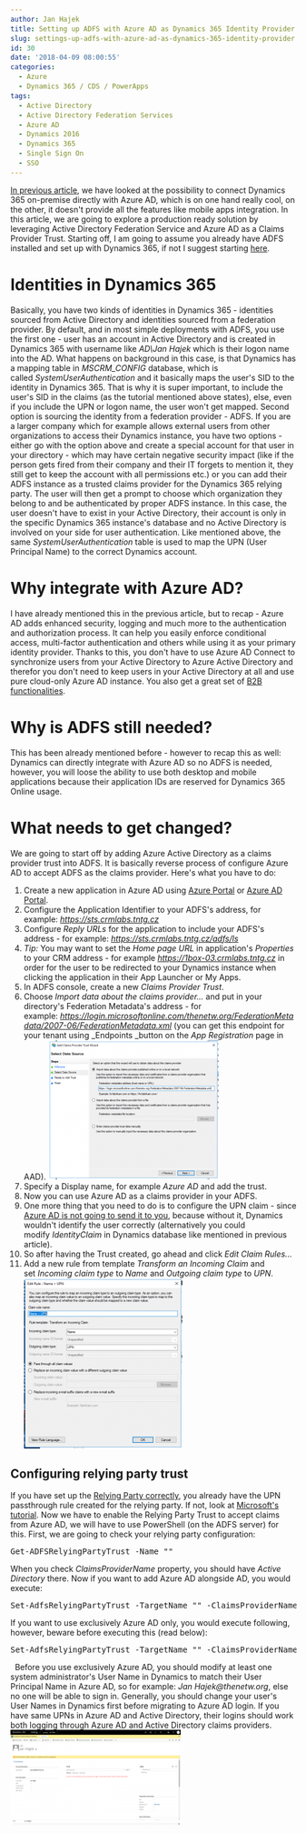 ```yaml
---
author: Jan Hajek
title: Setting up ADFS with Azure AD as Dynamics 365 Identity Provider
slug: settings-up-adfs-with-azure-ad-as-dynamics-365-identity-provider
id: 30
date: '2018-04-09 08:00:55'
categories:
  - Azure
  - Dynamics 365 / CDS / PowerApps
tags:
  - Active Directory
  - Active Directory Federation Services
  - Azure AD
  - Dynamics 2016
  - Dynamics 365
  - Single Sign On
  - SSO
---
```


[In previous article](https://blog.thenetw.org/2018/04/03/using-azure-active-directory-for-sso-with-dynamics-365-on-premise/), we have looked at the possibility to connect Dynamics 365 on-premise directly with Azure AD, which is on one hand really cool, on the other, it doesn't provide all the features like mobile apps integration. In this article, we are going to explore a production ready solution by leveraging Active Directory Federation Service and Azure AD as a Claims Provider Trust. Starting off, I am going to assume you already have ADFS installed and set up with Dynamics 365, if not I suggest starting [here](https://technet.microsoft.com/en-us/library/gg188595.aspx).

# Identities in Dynamics 365

Basically, you have two kinds of identities in Dynamics 365 - identities sourced from Active Directory and identities sourced from a federation provider. By default, and in most simple deployments with ADFS, you use the first one - user has an account in Active Directory and is created in Dynamics 365 with username like _AD\Jan Hajek_ which is their logon name into the AD. What happens on background in this case, is that Dynamics has a mapping table in _MSCRM_CONFIG_ database, which is called _SystemUserAuthentication_ and it basically maps the user's SID to the identity in Dynamics 365\. That is why it is super important, to include the user's SID in the claims (as the tutorial mentioned above states), else, even if you include the UPN or logon name, the user won't get mapped. Second option is sourcing the identity from a federation provider - ADFS. If you are a larger company which for example allows external users from other organizations to access their Dynamics instance, you have two options - either go with the option above and create a special account for that user in your directory - which may have certain negative security impact (like if the person gets fired from their company and their IT forgets to mention it, they still get to keep the account with all permissions etc.) or you can add their ADFS instance as a trusted claims provider for the Dynamics 365 relying party. The user will then get a prompt to choose which organization they belong to and be authenticated by proper ADFS instance. In this case, the user doesn't have to exist in your Active Directory, their account is only in the specific Dynamics 365 instance's database and no Active Directory is involved on your side for user authentication. Like mentioned above, the same _SystemUserAuthentication_ table is used to map the UPN (User Principal Name) to the correct Dynamics account.

# Why integrate with Azure AD?

I have already mentioned this in the previous article, but to recap - Azure AD adds enhanced security, logging and much more to the authentication and authorization process. It can help you easily enforce conditional access, multi-factor authentication and others while using it as your primary identity provider. Thanks to this, you don't have to use Azure AD Connect to synchronize users from your Active Directory to Azure Active Directory and therefor you don't need to keep users in your Active Directory at all and use pure cloud-only Azure AD instance. You also get a great set of [B2B functionalities](https://docs.microsoft.com/en-us/azure/active-directory/active-directory-b2b-what-is-azure-ad-b2b).

# Why is ADFS still needed?

This has been already mentioned before - however to recap this as well: Dynamics can directly integrate with Azure AD so no ADFS is needed, however, you will loose the ability to use both desktop and mobile applications because their application IDs are reserved for Dynamics 365 Online usage.

# What needs to get changed?

We are going to start off by adding Azure Active Directory as a claims provider trust into ADFS. It is basically reverse process of configure Azure AD to accept ADFS as the claims provider. Here's what you have to do:

1.  Create a new application in Azure AD using [Azure Portal](https://portal.azure.com) or [Azure AD Portal](https://aad.portal.azure.com).
2.  Configure the Application Identifier to your ADFS's address, for example: _https://sts.crmlabs.tntg.cz_
3.  Configure _Reply URLs_ for the application to include your ADFS's address - for example: _https://sts.crmlabs.tntg.cz/adfs/ls_
4.  _Tip:_ You may want to set the _Home page URL_ in application's _Properties_ to your CRM address - for example _https://1box-03.crmlabs.tntg.cz_ in order for the user to be redirected to your Dynamics instance when clicking the application in their App Launcher or My Apps.
5.  In ADFS console, create a new _Claims Provider Trust_.
6.  Choose _Import data about the claims provider..._ and put in your directory's Federation Metadata's address - for example: _https://login.microsoftonline.com/thenetw.org/FederationMetadata/2007-06/FederationMetadata.xml_ (you can get this endpoint for your tenant using _Endpoints _button on the _App Registration_ page in AAD). [![](/uploads/2018/04/Dynamics_ClaimsProviderTrust-300x246.png)](/uploads/2018/04/Dynamics_ClaimsProviderTrust.png)
7.  Specify a Display name, for example _Azure AD_ and add the trust.
8.  Now you can use Azure AD as a claims provider in your ADFS.
9.  One more thing that you need to do is to configure the UPN claim - since [Azure AD is not going to send it to you](https://docs.microsoft.com/en-us/azure/active-directory/develop/active-directory-saml-claims-customization#restricted-claims), because without it, Dynamics wouldn't identify the user correctly (alternatively you could modify _IdentityClaim_ in Dynamics database like mentioned in previous article).
10.  So after having the Trust created, go ahead and click _Edit Claim Rules..._
11.  Add a new rule from template _Transform an Incoming Claim_ and set _Incoming claim type_ to _Name_ and _Outgoing claim type_ to _UPN_. [![](/uploads/2018/04/Dynamics_ADFS_Rule-279x300.png)](/uploads/2018/04/Dynamics_ADFS_Rule.png)

## Configuring relying party trust

If you have set up the [Relying Party correctly](https://technet.microsoft.com/en-us/library/gg188595.aspx), you already have the UPN passthrough rule created for the relying party. If not, look at [Microsoft's tutorial](https://technet.microsoft.com/en-us/library/gg188595.aspx). Now we have to enable the Relying Party Trust to accept claims from Azure AD, we will have to use PowerShell (on the ADFS server) for this. First, we are going to check your relying party configuration:

<pre class="lang:ps decode:true">Get-ADFSRelyingPartyTrust -Name "<your CRM IFD Relying Party Name>"</pre>

When you check _ClaimsProviderName_ property, you should have _Active Directory_ there. Now if you want to add Azure AD alongside AD, you would execute:

<pre class="lang:default decode:true ">Set-AdfsRelyingPartyTrust -TargetName "<your CRM IFD Relying Party Name>" -ClaimsProviderName @{add="Azure AD"}</pre>

If you want to use exclusively Azure AD only, you would execute following, however, beware before executing this (read below):

<pre class="lang:default decode:true ">Set-AdfsRelyingPartyTrust -TargetName "<your CRM IFD Relying Party Name>" -ClaimsProviderName @("Azure AD")</pre>

  Before you use exclusively Azure AD, you should modify at least one system administrator's User Name in Dynamics to match their User Principal Name in Azure AD, so for example: _Jan Hajek@thenetw.org_, else no one will be able to sign in. Generally, you should change your user's User Names in Dynamics first before migrating to Azure AD login. If you have same UPNs in Azure AD and Active Directory, their logins should work both logging through Azure AD and Active Directory claims providers. [![](/uploads/2018/04/Dynamics_FederatedUser-300x168.png)](/uploads/2018/04/Dynamics_FederatedUser.png)